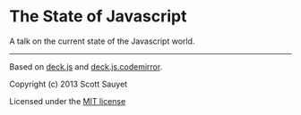 The State of Javascript
=======================

A talk on the current state of the Javascript world.




----------------------------------------

Based on [deck.js][deck] and [deck.js.codemirror][deck.cm].

Copyright (c) 2013 Scott Sauyet

Licensed under the [MIT license][mit]


  [deck]: https://github.com/imakewebthings/deck.js/
  [deck.cm]: https://github.com/iros/deck.js-codemirror
  [mit]: http://scottsauyet.mit-license.org/
